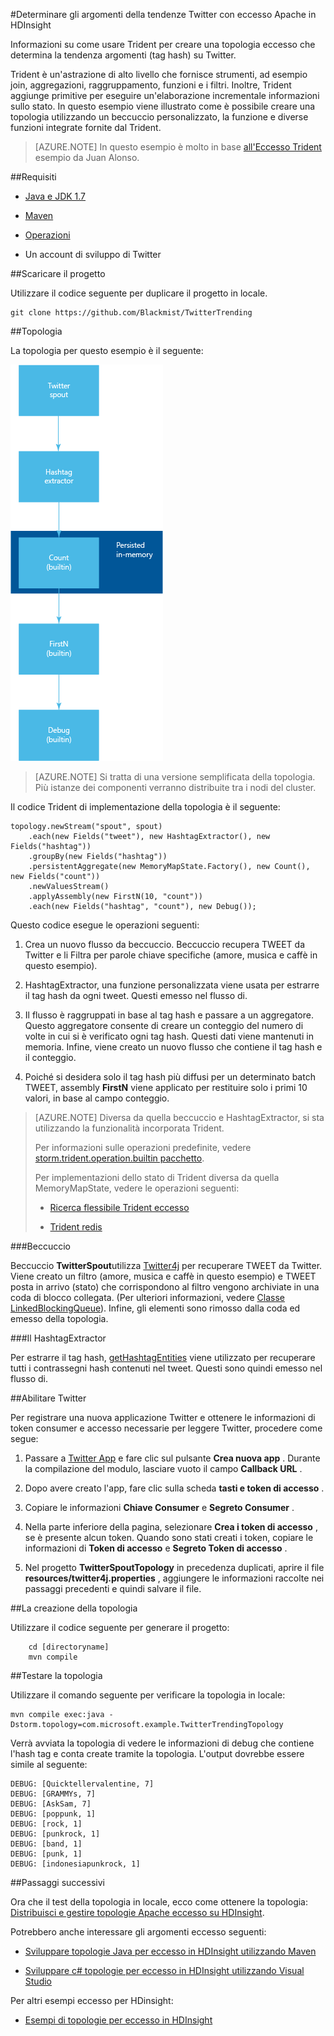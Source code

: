 <properties
   pageTitle="Twitter tendenza argomenti con eccesso Apache nella HDInsight | Microsoft Azure"
   description="Informazioni su come usare Trident per creare una topologia eccesso Apache che determina la tendenza argomenti su Twitter in base a hashtags."
   services="hdinsight"
   documentationCenter=""
   authors="Blackmist"
   manager="jhubbard"
   editor="cgronlun"
    tags="azure-portal"/>

<tags
   ms.service="hdinsight"
   ms.devlang="java"
   ms.topic="article"
   ms.tgt_pltfrm="na"
   ms.workload="big-data"
   ms.date="09/27/2016"
   ms.author="larryfr"/>

#<a name="determine-twitter-trending-topics-with-apache-storm-on-hdinsight"></a>Determinare gli argomenti della tendenze Twitter con eccesso Apache in HDInsight

Informazioni su come usare Trident per creare una topologia eccesso che determina la tendenza argomenti (tag hash) su Twitter.

Trident è un'astrazione di alto livello che fornisce strumenti, ad esempio join, aggregazioni, raggruppamento, funzioni e i filtri. Inoltre, Trident aggiunge primitive per eseguire un'elaborazione incrementale informazioni sullo stato. In questo esempio viene illustrato come è possibile creare una topologia utilizzando un beccuccio personalizzato, la funzione e diverse funzioni integrate fornite dal Trident.

> [AZURE.NOTE] In questo esempio è molto in base [all'Eccesso Trident](https://github.com/jalonsoramos/trident-storm) esempio da Juan Alonso.

##<a name="requirements"></a>Requisiti

* <a href="http://www.oracle.com/technetwork/java/javase/downloads/index.html" target="_blank">Java e JDK 1.7</a>

* <a href="http://maven.apache.org/what-is-maven.html" target="_blank">Maven</a>

* <a href="http://git-scm.com/" target="_blank">Operazioni</a>

* Un account di sviluppo di Twitter

##<a name="download-the-project"></a>Scaricare il progetto

Utilizzare il codice seguente per duplicare il progetto in locale.

    git clone https://github.com/Blackmist/TwitterTrending

##<a name="topology"></a>Topologia

La topologia per questo esempio è il seguente:

![topologia](./media/hdinsight-storm-twitter-trending/trident.png)

> [AZURE.NOTE] Si tratta di una versione semplificata della topologia. Più istanze dei componenti verranno distribuite tra i nodi del cluster.

Il codice Trident di implementazione della topologia è il seguente:

    topology.newStream("spout", spout)
        .each(new Fields("tweet"), new HashtagExtractor(), new Fields("hashtag"))
        .groupBy(new Fields("hashtag"))
        .persistentAggregate(new MemoryMapState.Factory(), new Count(), new Fields("count"))
        .newValuesStream()
        .applyAssembly(new FirstN(10, "count"))
        .each(new Fields("hashtag", "count"), new Debug());

Questo codice esegue le operazioni seguenti:

1. Crea un nuovo flusso da beccuccio. Beccuccio recupera TWEET da Twitter e li Filtra per parole chiave specifiche (amore, musica e caffè in questo esempio).

2. HashtagExtractor, una funzione personalizzata viene usata per estrarre il tag hash da ogni tweet. Questi emesso nel flusso di.

3. Il flusso è raggruppati in base al tag hash e passare a un aggregatore. Questo aggregatore consente di creare un conteggio del numero di volte in cui si è verificato ogni tag hash. Questi dati viene mantenuti in memoria. Infine, viene creato un nuovo flusso che contiene il tag hash e il conteggio.

4. Poiché si desidera solo il tag hash più diffusi per un determinato batch TWEET, assembly **FirstN** viene applicato per restituire solo i primi 10 valori, in base al campo conteggio.

> [AZURE.NOTE] Diversa da quella beccuccio e HashtagExtractor, si sta utilizzando la funzionalità incorporata Trident.
>
> Per informazioni sulle operazioni predefinite, vedere <a href="https://storm.apache.org/apidocs/storm/trident/operation/builtin/package-summary.html" target="_blank">storm.trident.operation.builtin pacchetto</a>.
>
> Per implementazioni dello stato di Trident diversa da quella MemoryMapState, vedere le operazioni seguenti:
>
> * <a href="https://github.com/fhussonnois/storm-trident-elasticsearch" target="_blank">Ricerca flessibile Trident eccesso</a>
>
> * <a href="https://github.com/kstyrc/trident-redis" target="_blank">Trident redis</a>

###<a name="the-spout"></a>Beccuccio

Beccuccio **TwitterSpout**utilizza <a href="http://twitter4j.org/en/" target="_blank">Twitter4j</a> per recuperare TWEET da Twitter. Viene creato un filtro (amore, musica e caffè in questo esempio) e TWEET posta in arrivo (stato) che corrispondono al filtro vengono archiviate in una coda di blocco collegata. (Per ulteriori informazioni, vedere <a href="http://docs.oracle.com/javase/7/docs/api/java/util/concurrent/LinkedBlockingQueue.html" target="_blank">Classe LinkedBlockingQueue</a>). Infine, gli elementi sono rimosso dalla coda ed emesso della topologia.

###<a name="the-hashtagextractor"></a>Il HashtagExtractor

Per estrarre il tag hash, <a href="http://twitter4j.org/javadoc/twitter4j/EntitySupport.html#getHashtagEntities--" target="_blank">getHashtagEntities</a> viene utilizzato per recuperare tutti i contrassegni hash contenuti nel tweet. Questi sono quindi emesso nel flusso di.

##<a name="enable-twitter"></a>Abilitare Twitter

Per registrare una nuova applicazione Twitter e ottenere le informazioni di token consumer e accesso necessarie per leggere Twitter, procedere come segue:

1. Passare a <a href="https://apps.twitter.com" target="_blank">Twitter App</a> e fare clic sul pulsante **Crea nuova app** . Durante la compilazione del modulo, lasciare vuoto il campo **Callback URL** .

2. Dopo avere creato l'app, fare clic sulla scheda **tasti e token di accesso** .

3. Copiare le informazioni **Chiave Consumer** e **Segreto Consumer** .

4. Nella parte inferiore della pagina, selezionare **Crea i token di accesso** , se è presente alcun token. Quando sono stati creati i token, copiare le informazioni di **Token di accesso** e **Segreto Token di accesso** .

5. Nel progetto **TwitterSpoutTopology** in precedenza duplicati, aprire il file **resources/twitter4j.properties** , aggiungere le informazioni raccolte nei passaggi precedenti e quindi salvare il file.

##<a name="build-the-topology"></a>La creazione della topologia

Utilizzare il codice seguente per generare il progetto:

        cd [directoryname]
        mvn compile

##<a name="test-the-topology"></a>Testare la topologia

Utilizzare il comando seguente per verificare la topologia in locale:

    mvn compile exec:java -Dstorm.topology=com.microsoft.example.TwitterTrendingTopology

Verrà avviata la topologia di vedere le informazioni di debug che contiene l'hash tag e conta create tramite la topologia. L'output dovrebbe essere simile al seguente:

    DEBUG: [Quicktellervalentine, 7]
    DEBUG: [GRAMMYs, 7]
    DEBUG: [AskSam, 7]
    DEBUG: [poppunk, 1]
    DEBUG: [rock, 1]
    DEBUG: [punkrock, 1]
    DEBUG: [band, 1]
    DEBUG: [punk, 1]
    DEBUG: [indonesiapunkrock, 1]

##<a name="next-steps"></a>Passaggi successivi

Ora che il test della topologia in locale, ecco come ottenere la topologia: [Distribuisci e gestire topologie Apache eccesso su HDInsight](hdinsight-storm-deploy-monitor-topology.md).

Potrebbero anche interessare gli argomenti eccesso seguenti:

* [Sviluppare topologie Java per eccesso in HDInsight utilizzando Maven](hdinsight-storm-develop-java-topology.md)

* [Sviluppare c# topologie per eccesso in HDInsight utilizzando Visual Studio](hdinsight-storm-develop-csharp-visual-studio-topology.md)

Per altri esempi eccesso per HDinsight:

* [Esempi di topologie per eccesso in HDInsight](hdinsight-storm-example-topology.md)
